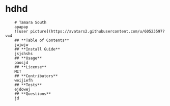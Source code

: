 # hdhd
        # Tamara South
        apapap
        ![user picture](https://avatars2.githubusercontent.com/u/60523597?v=4
        ## **Table of Contents** 
        jwjwjw
        ## **Install Guide** 
        jsjshshs
        ## **Usage** 
        paosjd
        ## **License** 
        MIT
        ## **Contributors** 
        weijiefh
        ## **Tests** 
        ejdowej
        ## **Questions**
        jd
       